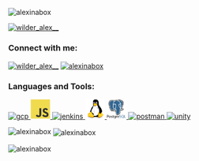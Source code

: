 <p align="left"> <img src="https://komarev.com/ghpvc/?username=alexinabox&label=Profile%20views&color=65a82e&style=flat" alt="alexinabox" /> </p>

<p align="left"> <a href="https://twitter.com/wilder_alex__" target="blank"><img src="https://img.shields.io/twitter/follow/wilder_alex__?logo=twitter&style=for-the-badge" alt="wilder_alex__" /></a> </p>

<h3 align="left">Connect with me:</h3>
<p align="left">
<a href="https://twitter.com/wilder_alex__" target="blank"><img align="center" src="https://raw.githubusercontent.com/rahuldkjain/github-profile-readme-generator/master/src/images/icons/Social/twitter.svg" alt="wilder_alex__" height="30" width="40" /></a>
<a href="https://www.youtube.com/c/alexinabox" target="blank"><img align="center" src="https://raw.githubusercontent.com/rahuldkjain/github-profile-readme-generator/master/src/images/icons/Social/youtube.svg" alt="alexinabox" height="30" width="40" /></a>
</p>

<h3 align="left">Languages and Tools:</h3>
<p align="left"> <a href="https://cloud.google.com" target="_blank" rel="noreferrer"> <img src="https://www.vectorlogo.zone/logos/google_cloud/google_cloud-icon.svg" alt="gcp" width="40" height="40"/> </a> <a href="https://developer.mozilla.org/en-US/docs/Web/JavaScript" target="_blank" rel="noreferrer"> <img src="https://raw.githubusercontent.com/devicons/devicon/master/icons/javascript/javascript-original.svg" alt="javascript" width="40" height="40"/> </a> <a href="https://www.jenkins.io" target="_blank" rel="noreferrer"> <img src="https://www.vectorlogo.zone/logos/jenkins/jenkins-icon.svg" alt="jenkins" width="40" height="40"/> </a> <a href="https://www.linux.org/" target="_blank" rel="noreferrer"> <img src="https://raw.githubusercontent.com/devicons/devicon/master/icons/linux/linux-original.svg" alt="linux" width="40" height="40"/> </a> <a href="https://www.postgresql.org" target="_blank" rel="noreferrer"> <img src="https://raw.githubusercontent.com/devicons/devicon/master/icons/postgresql/postgresql-original-wordmark.svg" alt="postgresql" width="40" height="40"/> </a> <a href="https://postman.com" target="_blank" rel="noreferrer"> <img src="https://www.vectorlogo.zone/logos/getpostman/getpostman-icon.svg" alt="postman" width="40" height="40"/> </a> <a href="https://unity.com/" target="_blank" rel="noreferrer"> <img src="https://www.vectorlogo.zone/logos/unity3d/unity3d-icon.svg" alt="unity" width="40" height="40"/> </a> </p>

<p><img align="left" src="https://github-readme-stats.vercel.app/api/top-langs?username=alexinabox&show_icons=true&theme=cobalt&locale=en&layout=compact&exclude_repo=privacykitty" alt="alexinabox" /></p>

<p>&nbsp;<img align="center" src="https://github-readme-stats.vercel.app/api?username=alexinabox&show_icons=true&theme=cobalt&locale=en" alt="alexinabox" /></p>

<p><img align="center" src="https://github-readme-streak-stats.herokuapp.com/?user=alexinabox&theme=dark" alt="alexinabox" /></p>
